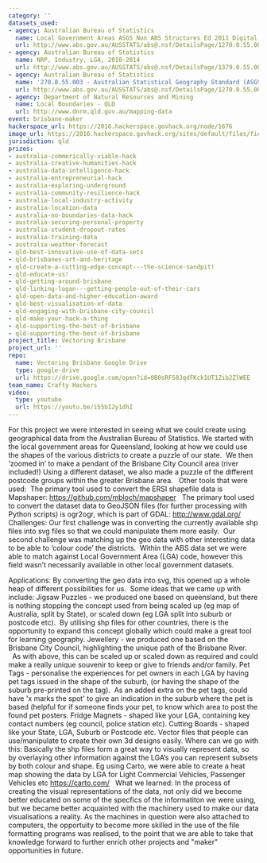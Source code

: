 ```yaml
---
category: ''
datasets_used:
- agency: Australian Bureau of Statistics
  name: Local Government Areas ASGS Non ABS Structures Ed 2011 Digital Boundaries in ESRI Shapefile Format
  url: http://www.abs.gov.au/AUSSTATS/abs@.nsf/DetailsPage/1270.0.55.003July%202011?OpenDocument
- agency: Australian Bureau of Statistics
  name: NRP, Industry, LGA, 2010-2014
  url: http://www.abs.gov.au/AUSSTATS/abs@.nsf/DetailsPage/1379.0.55.0012010-14?OpenDocument
- agency: Australian Bureau of Statistics
  name: '270.0.55.003 - Australian Statistical Geography Standard (ASGS): Volume 3 - Non ABS Structures, July 2011'
  url: http://www.abs.gov.au/AUSSTATS/abs@.nsf/DetailsPage/1270.0.55.003July%202011?OpenDocument
- agency: Department of Natural Resources and Mining
  name: Local Boundaries - QLD
  url: http://www.dnrm.qld.gov.au/mapping-data
event: brisbane-maker
hackerspace_url: https://2016.hackerspace.govhack.org/node/1676
image_url: https://2016.hackerspace.govhack.org/sites/default/files/field/image/IMG_0354c.jpg
jurisdiction: qld
prizes:
- australia-commerically-viable-hack
- australia-creative-humanities-hack
- australia-data-intelligence-hack
- australia-entrepreneurial-hack
- australia-exploring-underground
- australia-community-resilience-hack
- australia-local-industry-activity
- australia-location-data
- australia-no-boundaries-data-hack
- australia-securing-personal-property
- australia-student-dropout-rates
- australia-training-data
- australia-weather-forecast
- qld-best-innovative-use-of-data-sets
- qld-brisbanes-art-and-heritage
- qld-create-a-cutting-edge-concept---the-science-sandpit!
- qld-educate-us!
- qld-getting-around-brisbane
- qld-linking-logan---getting-people-out-of-their-cars
- qld-open-data-and-higher-education-award
- qld-best-visualisation-of-data
- qld-engaging-with-brisbane-city-council
- qld-make-your-hack-a-thing
- qld-supporting-the-best-of-brisbane
- qld-supporting-the-best-of-brisbane
project_title: Vectoring Brisbane
project_url: ''
repo:
  name: Vectoring Brisbane Google Drive
  type: google-drive
  url: https://drive.google.com/open?id=0B0sRFS8JqdFKck1UT1Zib2ZlWEE
team_name: Crafty Hackers
video:
  type: youtube
  url: https://youtu.be/i55bI2y1dhI
---
```


For this project we were interested in seeing what we could create using geographical data from the Australian Bureau of Statistics.
We started with the local government areas for Queensland, looking at how we could use the shapes of the various districts to create a puzzle of our state.  We then ‘zoomed in’ to make a pendant of the Brisbane City Council area (river included!)
Using a different dataset, we also made a puzzle of the different postcode groups within the greater Brisbane area.
 
Other tools that were used:
​​​​​​​
The primary tool used to convert the ERSI shapefile data is Mapshaper:
https://github.com/mbloch/mapshaper
 
The primary tool used to convert the dataset data to GeoJSON files (for further processing with Python scripts) is ogr2ogr, which is part of GDAL:
http://www.gdal.org/
 
Challenges:
Our first challenge was in converting the currently available shp files into svg files so that we could manipulate them more easily.  
Our second challenge was matching up the geo data with other interesting data to be able to ‘colour code’ the districts.  Within the ABS data set we were able to match against Local Government Area (LGA) code, however this field wasn’t necessarily available in other local government datasets.
 

Applications:
By converting the geo data into svg, this opened up a whole heap of different possibilities for us.  Some ideas that we came up with include:
Jigsaw Puzzles - we produced one based on queensland, but there is nothing stopping the concept used from being scaled up (eg map of Australia, split by State), or scaled down (eg LGA split into suburb or postcode etc).  By utilising shp files for other countries, there is the opportunity to expand this concept globally which could make a great tool for learning geography.
Jewellery - we produced one based on the Brisbane City Council, highlighting the unique path of the Brisbane River.   As with above, this can be scaled up or scaled down as required and could make a really unique souvenir to keep or give to friends and/or family.
Pet Tags - personalise the experiences for pet owners in each LGA by having pet tags issued in the shape of the suburb, (or having the shape of the suburb pre-printed on the tag).  As an added extra on the pet tags, could have 'x marks the spot' to give an indication in the suburb where the pet is based (helpful for if someone finds your pet, to know which area to post the found pet posters.
Fridge Magnets - shaped like your LGA, containing key contact numbers (eg council, police station etc).
Cutting Boards - shaped like your State, LGA, Suburb or Postcode etc.
Vector files that people can use/manipulate to create their own 3d designs easily.
Where can we go with this:
Basically the shp files form a great way to visually represent data, so by overlaying other information against the LGA’s you can represent subsets by both colour and shape.
Eg using Carto, we were able to create a heat map showing the data by LGA for Light Commercial Vehicles, Passenger Vehicles etc
https://carto.com/
 
What we learned:
In the process of creating the visual representations of the data, not only did we become better educated on some of the specfics of the informatiton we were using, but we became better acquainted with the machinery used to make our data visualisations a reality. As the machines in question were also attached to computers, the opportuity to become more skilled in the use of the file formatting programs was realised, to the point that we are able to take that knowledge forward to further enrich other projects and "maker" opportunities in future.